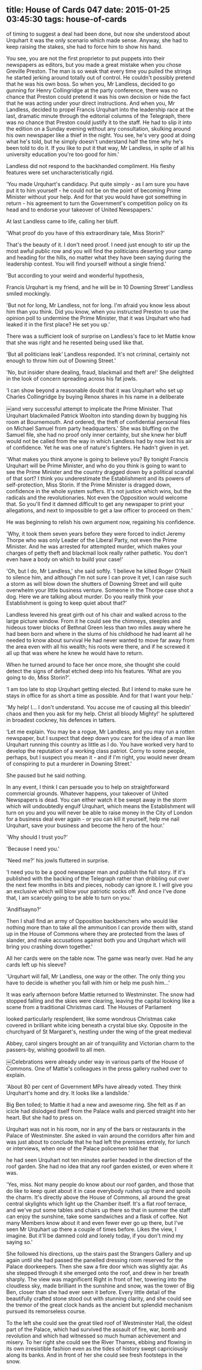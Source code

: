 title: House of Cards 047
date: 2015-01-25 03:45:30
tags: house-of-cards
---

of timing to suggest a deal had been done, but now she understood about Urquhart it was the only scenario which made sense. Anyway, she had to keep raising the stakes, she had to force him to show his hand.

You see, you are not the first proprietor to put puppets into their newspapers as editors, but you made a great mistake when you chose Greville Preston. The man is so weak that every time you pulled the strings he started jerking around totally out of control. He couldn't possibly pretend that he was his own boss. So when you, Mr Landless, decided to go gunning for Henry Collingridge at the party conference, there was no chance that Preston could pretend it was his own decision or hide the fact that he was acting under your direct instructions. And when you, Mr Landless, decided to propel Francis Urquhart into the leadership race at the last, dramatic minute through the editorial columns of the Telegraph, there was no chance that Preston could justify it to the staff. He had to slip it into the edition on a Sunday evening without any consultation, skulking around his own newspaper like a thief in the night. You see, he's very good at doing what he's told, but he simply doesn't understand half the time why he's been told to do it. If you like to put it that way, Mr Landless, in spite of all his university education you're too good for him.'

Landless did not respond to the backhanded compliment. His fleshy features were set uncharacteristically rigid.

‘You made Urquhart's candidacy. Put quite simply - as I am sure you have put it to him yourself - he could not be on the point of becoming Prime Minister without your help. And for that you would have got something in return - his agreement to turn the Government's competition policy on its head and to endorse your takeover of United Newspapers.'

At last Landless came to life, calling her bluff.

'What proof do you have of this extraordinary tale, Miss Storin?'

That's the beauty of it. I don't need proof. I need just enough to stir up the most awful public row and you will find the politicians deserting your camp and heading for the hills, no matter what they have been saying during the leadership contest. You will find yourself without a single friend.'

'But according to your weird and wonderful hypothesis,

Francis Urquhart is my friend, and he will be in 10 Downing Street’ Landless smiled mockingly.

'But not for long, Mr Landless, not for long. I'm afraid you know less about him than you think. Did you know, when you instructed Preston to use the opinion poll to undermine the Prime Minister, that it was Urquhart who had leaked it in the first place? He set you up.'

There was a sufficient look of surprise on Landless's face to let Mattie know that she was right and he resented being used like that.

'But all politicians leak’ Landless responded. It's not criminal, certainly not enough to throw him out of Downing Street.'

'No, but insider share dealing, fraud, blackmail and theft are!' She delighted in the look of concern spreading across his fat jowls.

‘I can show beyond a reasonable doubt that it was Urquhart who set up Charles Collingridge by buying Renox shares in his name in a deliberate

￼and very successful attempt to implicate the Prime Minister. That Urquhart blackmailed Patrick Woolton into standing down by bugging his room at Bournemouth. And ordered, the theft of confidential personal files on Michael Samuel from party headquarters.' She was bluffing on the Samuel file, she had no proof only inner certainty, but she knew her bluff would not be called from the way in which Landless had by now lost his air of confidence. Yet he was one of nature's fighters. He hadn't given in yet.

'What makes you think anyone is going to believe you? By tonight Francis Urquhart will be Prime Minister, and who do you think is going to want to see the Prime Minister and the country dragged down by a political scandal of that sort? I think you underestimate the Establishment and its powers of self-protection, Miss Storin. If the Prime Minister is dragged down, confidence in the whole system suffers. It's not justice which wins, but the radicals and the revolutionaries. Not even the Opposition would welcome that. So you'll find it damned difficult to get any newspaper to print your allegations, and next to impossible to get a law officer to proceed on them.'

He was beginning to relish his own argument now, regaining his confidence.

'Why, it took them seven years before they were forced to indict Jeremy Thorpe who was only Leader of the Liberal Party, not even the Prime Minister. And he was arrested for attempted murder, which makes your charges of petty theft and blackmail look really rather pathetic. You don't even have a body on which to build your case!'

'Oh, but I do, Mr Landless,' she said softly. ‘I believe he killed Roger O'Neill to silence him, and although I'm not sure I can prove it yet, I can raise such a storm as will blow down the shutters of Downing Street and will quite overwhelm your little business venture. Someone in the Thorpe case shot a dog. Here we are talking about murder. Do you really think your Establishment is going to keep quiet about that?'

Landless levered his great girth out of his chair and walked across to the large picture window. From it he could see the chimneys, steeples and hideous tower blocks of Bethnal Green less than two miles away where he had been born and where in the slums of his childhood he had learnt all he needed to know about survival He had never wanted to move far away from the area even with all his wealth; his roots were there, and if he screwed it all up that was where he knew he would have to return.

When he turned around to face her once more, she thought she could detect the signs of defeat etched deep into his features. ‘What are you going to do, Miss Storin?'.

‘I am too late to stop Urquhart getting elected. But I intend to make sure he stays in office for as short a time as possible. And for that I want your help.'

'My help! I... I don't understand. You accuse me of causing all this bleedin' chaos and then you ask for my help. Christ all bloody Mighty!' he spluttered in broadest cockney, his defences in tatters.

‘Let me explain. You may be a rogue, Mr Landless, and you may run a rotten newspaper, but I suspect that deep down you care for the idea of a man like Urquhart running this country as little as I do. You have worked very hard to develop the reputation of a working class patriot. Corny to some people, perhaps, but I suspect you mean it - and if I'm right, you would never dream of conspiring to put a murderer in Downing Street.'

She paused but he said nothing.

In any event, I think I can persuade you to help on straightforward commercial grounds. Whatever happens, your takeover of United Newspapers is dead. You can either watch it be swept away in the storm which will undoubtedly engulf Urquhart, which means the Establishment will turn on you and you will never be able to raise money in the City of London for a business deal ever again - or you can kill it yourself, help me nail Urquhart, save your business and become the hero of the hour.'

'Why should I trust you?'

'Because I need you.'

'Need me?' his jowls fluttered in surprise.

‘I need you to be a good newspaper man and publish the full story. If it's published with the backing of the Telegraph rather than dribbling out over the next few months in bits and pieces, nobody can ignore it. I will give you an exclusive which will blow your patriotic socks off. And once I've done that, I am scarcely going to be able to turn on you.'

'AndifIsayno?'

Then I shall find an army of Opposition backbenchers who would like nothing more than to take all the ammunition I can provide them with, stand up in the House of Commons where they are protected from the laws of slander, and make accusations against both you and Urquhart which will bring you crashing down together.'

All her cards were on the table now. The game was nearly over. Had he any cards left up his sleeve?

'Urquhart will fall, Mr Landless, one way or the other. The only thing you have to decide is whether you fall with him or help me push him...'

It was early afternoon before Mattie returned to Westminster. The snow had stopped falling and the skies were clearing, leaving the capital looking like a scene from a traditional Christmas card. The Houses of Parliament

looked particularly resplendent, like some wondrous Christmas cake covered in brilliant white icing beneath a crystal blue sky. Opposite in the churchyard of St Margaret's, nestling under the wing of the great medieval

Abbey, carol singers brought an air of tranquillity and Victorian charm to the passers-by, wishing goodwill to all men.

￼Celebrations were already under way in various parts of the House of Commons. One of Mattie's colleagues in the press gallery rushed over to explain.

'About 80 per cent of Government MPs have already voted. They think Urquhart's home and dry. It looks like a landslide.'

Big Ben tolled; to Mattie it had a new and awesome ring. She felt as if an icicle had dislodged itself from the Palace walls and pierced straight into her heart. But she had to press on.

Urquhart was not in his room, nor in any of the bars or restaurants in the Palace of Westminster. She asked in vain around the corridors after him and was just about to conclude that he had left the premises entirely, for lunch or interviews, when one of the Palace policemen told her that

he had seen Urquhart not ten minutes earlier headed in the direction of the roof garden. She had no idea that any roof garden existed, or even where it was.

'Yes, miss. Not many people do know about our roof garden, and those that do like to keep quiet about it in case everybody rushes up there and spoils the charm. It's directly above the House of Commons, all around the great central skylights which light up the Chamber itself. It's a flat roof terrace, and we've put some tables and chairs up there so that in summer the staff can enjoy the sunshine, take some sandwiches and a flask of coffee. Not many Members know about it and even fewer ever go up there, but I've seen Mr Urquhart up there a couple of times before. Likes the view, I imagine. But it'll be damned cold and lonely today, if you don't mind my saying so.'

She followed his directions, up the stairs past the Strangers Gallery and up again until she had passed the panelled dressing room reserved for the Palace doorkeepers. Then she saw a fire door which was slightly ajar. As she stepped through it she emerged onto the roof, and drew in her breath sharply. The view was magnificent Right in front of her, towering into the cloudless sky, made brilliant in the sunshine and snow, was the tower of Big Ben, closer than she had ever seen it before. Every little detail of the beautifully crafted stone stood out with stunning clarity, and she could see the tremor of the great clock hands as the ancient but splendid mechanism pursued its remorseless course.

To the left she could see the great tiled roof of Westminster Hall, the oldest part of the Palace, which had survived the assault of fire, war, bomb and revolution and which had witnessed so much human achievement and misery. To her right she could see the River Thames, ebbing and flowing in its own irresistible fashion even as the tides of history swept capriciously along its banks. And in front of her she could see fresh footsteps in the snow.

